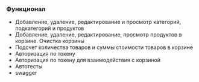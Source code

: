 ### Функционал
- Добавление, удаление, редактирование и просмотр категорий, подкатегорий и продуктов
- Добавление, удаление, редактирование, просмотр продуктов в корзине. Очистка корзины
- Подсчет количества товаров и суммы стоимости товаров в корзине
- Авторизация по токену
- Авторизация по токену для взаимодействия с корзиной
- Автотесты
- swagger

